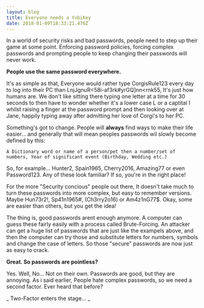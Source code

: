 ```yaml
---
layout: blog
title: Everyone needs a YubiKey
date: 2018-01-09T18:33:21.476Z
---
```

In a world of security risks and bad passwords, people need to step up their game at some point. Enforcing password policies, forcing complex passwords and prompting people to keep changing their passwords will never work. 

__People use the same password everywhere.__

It's as simple as that, Everyone would rather type CorgisRule123 every day to log into their PC than LnjJgnuR<58i-af3rk#yrGQ]nn<rnk55, It's just how humans are. We don't like sitting there typing one letter at a time for 30 seconds to then have to wonder whether it's a lower case L or a captital I whilst raising a finger at the password prompt and then looking over at Jane, happily typing away after admitting her love of Corgi's to her PC.

Something's got to change. People will **always** find ways to make their life easier... and generally that will mean peoples passwords wil slowly become defined by this: 

~~~~
A Dictionary word or name of a person/pet then a number/set of numbers, Year of significant event (Birthday, Wedding etc.)
~~~~

So, for example... Hunter2, Spain1965, Cherry2016, Amazing77 or even Password123. Any of these look familiar? If so, you're in the right place!

For the more "Security concious" people out there, It doesn't take much to turn these passwords into more complex, but easy to remember versions. Maybe Hun73r2!, Sp41n1965#, (Ch3rry2o16) or Am4z1nG77$. Okay, some are easier than others, but you get the idea!

The thing is, good passwords arent enough anymore. A computer can guess these fairly easily with a process called Brute-Forcing. An attacker can get a huge list of passwords that are just like the exampels above, and then the computer can try those and substitute letters for numbers, symbols and change the case of letters. So those "secure" passwords are now just as easy to crack. 

**Great. So passwords are pointless?**

Yes. Well, No... Not on their own. Passwords are good, but they are annoying. As i said earlier, People hate complex passwords, so we need a second factor. Ever heard that before? 

_ Two-Factor enters the stage... _



